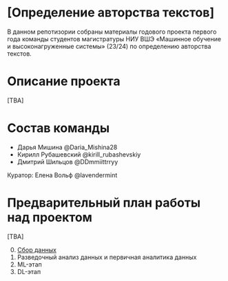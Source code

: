 # \[Определение авторства текстов\]

В данном репотизории собраны материалы годового проекта первого года команды студентов магистратуры НИУ ВШЭ «Машинное обучение и высоконагруженные системы» (23/24) по определению авторства текстов.

# Описание проекта

[TBA]

# Cостав команды

- Дарья Мишина @Daria_Mishina28
- Кирилл Рубашевский @kirill_rubashevskiy
- Дмитрий Шильцов @DDmmiittrryy

Куратор: Елена Вольф @lavendermint

# Предварительный план работы над проектом

[TBA]

0. [Сбор данных](data_collection)
1. Разведочный анализ данных и первичная аналитика данных
2. ML-этап
3. DL-этап
